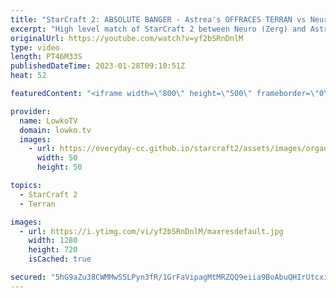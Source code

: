 ```yaml
---
title: "StarCraft 2: ABSOLUTE BANGER - Astrea's OFFRACES TERRAN vs Neuro!"
excerpt: "High level match of StarCraft 2 between Neuro (Zerg) and Astrea. In this game Astrea decides to play Terran rather than Protoss. This is easily one of the very best games played on the new patch with the new maps so far.  Support my work: https://patreon.com/lowkotv Lowko Merch: https://lowko.shop  My"
originalUrl: https://youtube.com/watch?v=yf2bSRnDnlM
type: video
length: PT46M33S
publishedDateTime: 2023-01-28T09:10:51Z
heat: 52

featuredContent: "<iframe width=\"800\" height=\"500\" frameborder=\"0\" src=\"https://www.youtube.com/embed/yf2bSRnDnlM\" allow=\"accelerometer; autoplay; encrypted-media; gyroscope; picture-in-picture\" allowfullscreen></iframe>"

provider:
  name: LowkoTV
  domain: lowko.tv
  images:
    - url: https://everyday-cc.github.io/starcraft2/assets/images/organizations/lowko.tv-50x50.jpg
      width: 50
      height: 50

topics:
  - StarCraft 2
  - Terran

images:
  - url: https://i.ytimg.com/vi/yf2bSRnDnlM/maxresdefault.jpg
    width: 1280
    height: 720
    isCached: true

secured: "5hG9aZu38CWMMwS5LPyn3fR/1GrFaVipagMtMRZQQ9eiia9BoAbuQHIrUtcxi4f0tXO7iSIpVzKT/ayjUUPdxRm8RrGhRyIdI/BTJUdyWSeteL8R8EJhBZqq1Gq/RMM7QQUimuVgu4Swa8FCFixf/xsrLWTcgNzQHD7fROwuXntLt7PbuY15mFdWsqscYLzknf/2sAFnEMhag7tbZpNpxYy9rPwfI4qVt1QmUaDxj0htwFOUzHmiqNo4e3OIetZRfki7Y7bGcI7yxwIp9NxBhia+PAYMODFtRoqiiYJnSdqS0Ckn6DI6TSq4GT3Q0ydI3vXsbdGsFaOOHr49gFa1W998nDrbTOLusqDx8kBloheaSSKgrMqfrCmez1ZTZnPXzkiyH6qvagHxJnEGlDj7PVglwgUBerva0Z7ffObG21k=;GXLd2miB3Gpom5lf8dOnyQ=="
---
```


